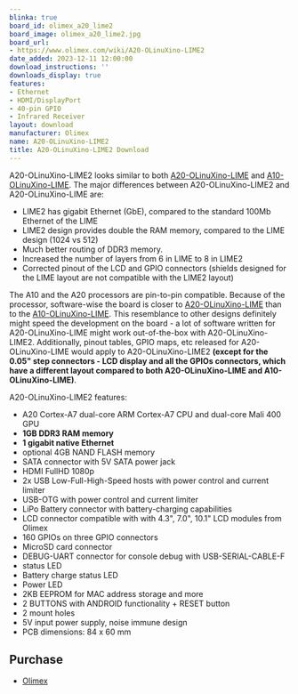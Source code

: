 ```yaml
---
blinka: true
board_id: olimex_a20_lime2
board_image: olimex_a20_lime2.jpg
board_url:
- https://www.olimex.com/wiki/A20-OLinuXino-LIME2
date_added: 2023-12-11 12:00:00
download_instructions: ''
downloads_display: true
features:
- Ethernet
- HDMI/DisplayPort
- 40-pin GPIO
- Infrared Receiver
layout: download
manufacturer: Olimex
name: A20-OLinuXino-LIME2
title: A20-OLinuXino-LIME2 Download
---
```


A20-OLinuXino-LIME2 looks similar to both [A20-OLinuXino-LIME](https://www.olimex.com/wiki/A20-OLinuXino-LIME) and [A10-OLinuXino-LIME](https://www.olimex.com/wiki/A10-OLinuXino-LIME). The major differences between A20-OLinuXino-LIME2 and A20-OLinuXino-LIME are:

- LIME2 has gigabit Ethernet (GbE), compared to the standard 100Mb Ethernet of the LIME
- LIME2 design provides double the RAM memory, compared to the LIME design (1024 vs 512)
- Much better routing of DDR3 memory.
- Increased the number of layers from 6 in LIME to 8 in LIME2
- Corrected pinout of the LCD and GPIO connectors (shields designed for the LIME layout are not compatible with the LIME2 layout)


The A10 and the A20 processors are pin-to-pin compatible. Because of the processor, software-wise the board is closer to [A20-OLinuXino-LIME](https://www.olimex.com/wiki/A20-OLinuXino-LIME) than to the [A10-OLinuXino-LIME](https://www.olimex.com/wiki/A10-OLinuXino-LIME). This resemblance to other designs definitely might speed the development on the board - a lot of software written for A20-OLinuXino-LIME might work out-of-the-box with A20-OLinuXino-LIME2. Additionally, pinout tables, GPIO maps, etc released for A20-OLinuXino-LIME would apply to A20-OLinuXino-LIME2 **(except for the 0.05" step connectors - LCD display and all the GPIOs connectors, which have a different layout compared to both A20-OLinuXino-LIME and A10-OLinuXino-LIME)**.

A20-OLinuXino-LIME2 features:

- A20 Cortex-A7 dual-core ARM Cortex-A7 CPU and dual-core Mali 400 GPU
- **1GB DDR3 RAM memory**
- **1 gigabit native Ethernet**
- optional 4GB NAND FLASH memory
- SATA connector with 5V SATA power jack
- HDMI FullHD 1080p
- 2x USB Low-Full-High-Speed hosts with power control and current limiter
- USB-OTG with power control and current limiter
- LiPo Battery connector with battery-charging capabilities
- LCD connector compatible with with 4.3", 7.0", 10.1" LCD modules from Olimex
- 160 GPIOs on three GPIO connectors
- MicroSD card connector
- DEBUG-UART connector for console debug with USB-SERIAL-CABLE-F
- status LED
- Battery charge status LED
- Power LED
- 2KB EEPROM for MAC address storage and more
- 2 BUTTONS with ANDROID functionality + RESET button
- 2 mount holes
- 5V input power supply, noise immune design
- PCB dimensions: 84 x 60 mm

## Purchase
* [Olimex](https://www.olimex.com/Products/OLinuXino/A20/A20-OLinuXino-LIME2/open-source-hardware)
